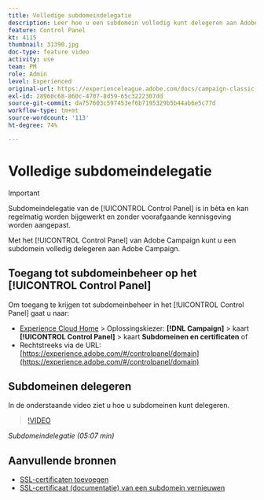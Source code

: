 ```yaml
---
title: Volledige subdomeindelegatie
description: Leer hoe u een subdomein volledig kunt delegeren aan Adobe Campaign.
feature: Control Panel
kt: 4115
thumbnail: 31390.jpg
doc-type: feature video
activity: use
team: PM
role: Admin
level: Experienced
original-url: https://experienceleague.adobe.com/docs/campaign-classic-learn/tutorials/administrating/control-panel-acc/subdomain-delegation.html
exl-id: 28960c68-860c-4707-8d59-65c3222307dd
source-git-commit: da757603c597453ef6b7195329b5b44ab6e5c77d
workflow-type: tm+mt
source-wordcount: '113'
ht-degree: 74%

---
```


# Volledige subdomeindelegatie

>[!IMPORTANT]
>
> Subdomeindelegatie van de [!UICONTROL Control Panel] is in bèta en kan regelmatig worden bijgewerkt en zonder voorafgaande kennisgeving worden aangepast.

Met het [!UICONTROL Control Panel] van Adobe Campaign kunt u een subdomein volledig delegeren aan Adobe Campaign.

## Toegang tot subdomeinbeheer op het [!UICONTROL Control Panel]

Om toegang te krijgen tot subdomeinbeheer in het [!UICONTROL Control Panel] gaat u naar:

* [Experience Cloud Home](https://experience.adobe.com/#/home) > Oplossingskiezer: **[!DNL Campaign]** > kaart **[!UICONTROL Control Panel]** > kaart **Subdomeinen en certificaten**
of
* Rechtstreeks via de URL: [https://experience.adobe.com/#/controlpanel/domain](https://experience.adobe.com/#/controlpanel/domain)

## Subdomeinen delegeren

In de onderstaande video ziet u hoe u subdomeinen kunt delegeren.

>[!VIDEO](https://video.tv.adobe.com/v/31390?quality=12)

*Subdomeindelegatie (05:07 min)*

## Aanvullende bronnen

* [SSL-certificaten toevoegen](/help/control-panel-tutorials/subdomains-and-certificates/adding-ssl-certificates.md)
* [SSL-certificaat (documentatie) van een subdomein vernieuwen](https://experienceleague.adobe.com/docs/control-panel/using/subdomains-and-certificates/renewing-subdomain-certificate.html)